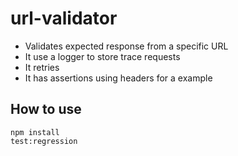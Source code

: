 # url-validator
- Validates expected response from a specific URL
- It use a logger to store trace requests
- It retries
- It has assertions using headers for a example

## How to use

```
npm install
test:regression
```